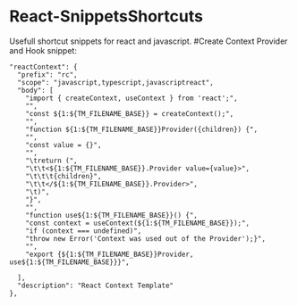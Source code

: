 # React-SnippetsShortcuts
Usefull shortcut snippets for react and javascript.
#Create Context Provider and Hook snippet:

    "reactContext": {
	  "prefix": "rc",
	  "scope": "javascript,typescript,javascriptreact",
	  "body": [
		"import { createContext, useContext } from 'react';",
		"",
		"const ${1:${TM_FILENAME_BASE}} = createContext();",
		"",
		"function ${1:${TM_FILENAME_BASE}}Provider({children}) {",
		"",
		"const value = {}",
		"",
		"\treturn (",
		"\t\t<${1:${TM_FILENAME_BASE}}.Provider value={value}>",
		"\t\t\t{children}",
		"\t\t</${1:${TM_FILENAME_BASE}}.Provider>",
		"\t)",
		"}",
		"",
		"function use${1:${TM_FILENAME_BASE}}() {",
		"const context = useContext(${1:${TM_FILENAME_BASE}});",
 		"if (context === undefined)",
   		"throw new Error('Context was used out of the Provider');}",
		"",
		"export {${1:${TM_FILENAME_BASE}}Provider, use${1:${TM_FILENAME_BASE}}}",
  
	  ],
	  "description": "React Context Template"
	},

